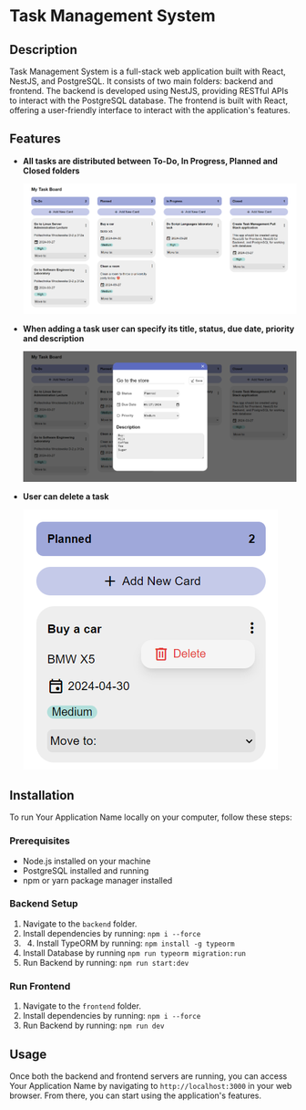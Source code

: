 # Task Management System

## Description

Task Management System is a full-stack web application built with React, NestJS, and PostgreSQL.
It consists of two main folders: backend and frontend.
The backend is developed using NestJS, providing RESTful APIs to interact with the PostgreSQL database.
The frontend is built with React, offering a user-friendly interface to interact with the application's features.

## Features

- **All tasks are distributed between To-Do, In Progress, Planned and Closed folders**
  
  ![Screenshot 1](./assets/screenshots/Screenshot-View.png)

- **When adding a task user can specify its title, status, due date, priority and description**

  ![Screenshot 2](./assets/screenshots/Screenshot-Add-Task.png)

- **User can delete a task**

  ![Screenshot 3](./assets/screenshots/Screenshot-Delete-Task.png)

## Installation

To run Your Application Name locally on your computer, follow these steps:

### Prerequisites

- Node.js installed on your machine
- PostgreSQL installed and running
- npm or yarn package manager installed

### Backend Setup

1. Navigate to the `backend` folder.
2. Install dependencies by running: ```npm i --force```
3. 4. Install TypeORM by running: ```npm install -g typeorm```
4. Install Database by running ```npm run typeorm migration:run```
5. Run Backend by running: ```npm run start:dev```


### Run Frontend
1. Navigate to the `frontend` folder.
2. Install dependencies by running: ```npm i --force```
3. Run Backend by running: ```npm run dev```

## Usage
Once both the backend and frontend servers are running, you can access Your Application Name by navigating to `http://localhost:3000` in your web browser.
From there, you can start using the application's features.
   
